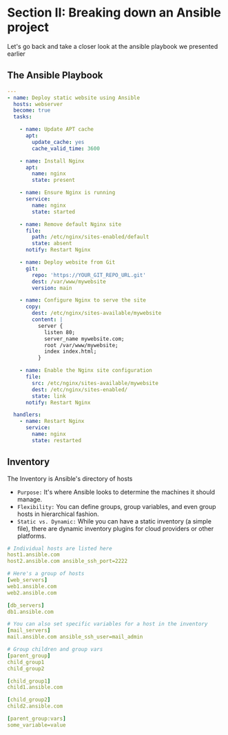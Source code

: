 # Section II: Breaking down an Ansible project

Let's go back and take a closer look at the ansible playbook we presented earlier

## The Ansible Playbook

```yaml
---
- name: Deploy static website using Ansible
  hosts: webserver
  become: true
  tasks:

    - name: Update APT cache
      apt:
        update_cache: yes
        cache_valid_time: 3600

    - name: Install Nginx
      apt:
        name: nginx
        state: present

    - name: Ensure Nginx is running
      service:
        name: nginx
        state: started

    - name: Remove default Nginx site
      file:
        path: /etc/nginx/sites-enabled/default
        state: absent
      notify: Restart Nginx

    - name: Deploy website from Git
      git:
        repo: 'https://YOUR_GIT_REPO_URL.git'
        dest: /var/www/mywebsite
        version: main

    - name: Configure Nginx to serve the site
      copy:
        dest: /etc/nginx/sites-available/mywebsite
        content: |
          server {
            listen 80;
            server_name mywebsite.com;
            root /var/www/mywebsite;
            index index.html;
          }

    - name: Enable the Nginx site configuration
      file:
        src: /etc/nginx/sites-available/mywebsite
        dest: /etc/nginx/sites-enabled/
        state: link
      notify: Restart Nginx

  handlers:
    - name: Restart Nginx
      service:
        name: nginx
        state: restarted
```

## Inventory

The Inventory is Ansible's directory of hosts

- `Purpose:` It's where Ansible looks to determine the machines it should manage.
- `Flexibility:` You can define groups, group variables, and even group hosts in hierarchical fashion.
- `Static vs. Dynamic:` While you can have a static inventory (a simple file), there are dynamic inventory plugins for cloud providers or other platforms.

```yaml
# Individual hosts are listed here
host1.ansible.com
host2.ansible.com ansible_ssh_port=2222

# Here's a group of hosts
[web_servers]
web1.ansible.com
web2.ansible.com

[db_servers]
db1.ansible.com

# You can also set specific variables for a host in the inventory
[mail_servers]
mail.ansible.com ansible_ssh_user=mail_admin

# Group children and group vars
[parent_group]
child_group1
child_group2

[child_group1]
child1.ansible.com

[child_group2]
child2.ansible.com

[parent_group:vars]
some_variable=value
```
